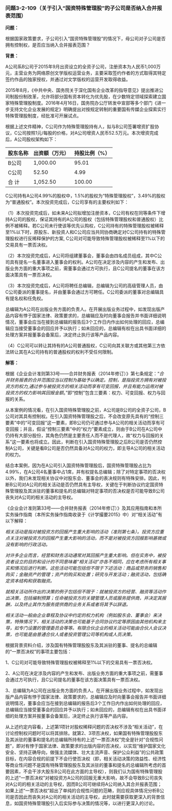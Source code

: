 ### 问题3-2-109（关于引入“国资特殊管理股”的子公司是否纳入合并报表范围）

**问题：**

根据国家政策要求，子公司引入“国资特殊管理股”的情况下，母公司对子公司是否拥有控制权，是否应当纳入合并报表范围？

**背景：**

A公司系B公司于2015年9月出资设立的全资子公司，注册资本为人民币1,000万元，主营业务为网络原创文学版权运营业务，主要采取签约作者的方式取得其特定签约作品的独家授权，并通过对文学版权的运营开发取得收益。

2015年8月，《中共中央、国务院关于深化国有企业改革的指导意见》提出推进公司制股份制改革，允许将部分国有资本转化为优先股，在少数特定领域探索建立国家特殊管理股制度。2016年4月16日，国务院办公厅转发中宣部等多个部门《进一步支持文化企业发展的规定》明确提出对按规定转制的重要国有传媒企业探索实行特殊管理股制度，经批准可开展试点。

根据上述文件精神，C公司作为特殊管理股持有人，拟与B公司签署增资扩股协议，C公司按照1元/每股的价格，对A公司增资人民币52.5万元。本次增资完成后，A公司股权架构如下：

| 股东名称 | 出资额（万元） | 持股比例（%） |
|----------|----------------|---------------|
| B公司    |  1,000.00      |  95.01        |
| C公司    |  52.50         |  4.99         |
| 合 计    |  1,052.50      |  100.00       |

C公司持有A公司4.99%的股权中，1.5%的股权为“特殊管理股权”，3.49%的股权为“普通股权”。本次投资完成后，C公司享有的主要权利如下：

（1）本次投资完成后，如未来A公司拟增加注册资本，C公司有权在同等条件下增持A公司的股权，保证其持有的A公司的股权（包括特殊管理股权和普通股权）比例不被稀释。若C公司未行使该等优先认购权，C公司持有的特殊管理股权被稀释至1%以下时，原股东、新投资人和C公司应当共同协商确定对C公司持有的特殊管理股权进行反稀释保护的方案,
C公司对可能导致特殊管理股权被稀释至1%以下的交易具有一票否决权。

（2）本次投资完成后，A公司将组建董事会，董事会由四名成员组成，其中C公司具有提名一名董事进入董事会的权利。A公司在决定涉及内容的产生和发布、出版业务方面的重大事项之前，需董事会通过方可执行，且C公司提名的董事在该方面决策具有一票否决权。

（3）本次投资完成后，A公司将聘任总编辑，总编辑为公司的高级管理人员，由C公司委派的董事提名，并由董事会通过方可聘任。C公司委派的董事对总编辑具有提名权和任免权。

总编辑为A公司在出版业务方面的负责人。在开展出版业务过程中，如发现出版产品内容有悖于国家法律、政策要求的，总编辑应及时向董事会报告并书面详细说明情况，董事会应当在接到总编辑的报告后3个工作日内作出如何处理的回应，总编辑应当接受董事会的回应并予以执行；如未回应的，总编辑有权在出具书面详细的处理方案并报董事会备案后，决定终止执行该等产品内容。

（4）C公司可以转让其持有的A公司普通股权，C公司向其关联方或其他第三方依法转让其在A公司持有的普通股权的权利不受任何限制。

**解答：**

根据《企业会计准则第33号——合并财务报表（2014年修订）》第七条规定：“*合并财务报表的合并范围应当以控制为基础予以确定。控制，是指投资方拥有对被投资方的权力,通过参与被投资方的相关活动而享有可变回报，并且有能力运用对被投资方的权力影响其回报金额*。”即“控制”包含三要素：权力、可变回报、权力与回报的关系。

从本案例的情况看，在引入国资特殊管理股之前，A公司是B公司的全资子公司，B公司对其具有控制权。在引入国资特殊管理股之后，不会改变原先具有的“控制三要素”中的“可变回报”这一要素，即B公司仍可通过参与A公司的相关活动而享有可变回报；并且，假设“控制三要素”中的“权力”要素成立，则由于B公司在A公司中仍持有大部分股份，其角色仍然是主要责任人而不是代理人，故“权力与回报的关系”这一要素也将成立。因此，判断在引入国资特殊管理股之后B公司是否仍然控制A公司，关键是看B公司是否仍然具备对A公司的权力，即主导A公司的相关活动的权力。

结合本案例，因为在A公司引入国资特殊管理股后，国资特殊管理股占比为4.99%，在A公司4名董事中占1席，并有权提名总编辑；除了对特定事项的否决权以外，我们未发现相关协议中对股东会、董事会的表决规则有特殊安排。因此，判断B公司对A公司的相关活动是否仍然具有主导权，关键在于判断协议约定国资特殊管理股及其派驻的董事和提名的总编辑对特定事项的否决权是否可能导致B公司丧失对A公司的相关活动的主导权。

《企业会计准则第33号——合并财务报表（2014年修订）》及其应用指南和本所实务操作指南（本所实务操作指南收录于《计学撮要2015》中）对“相关活动”有以下解释：

*相关活动是指对被投资方的回报产生重大影响的活动（准则第七条）。投资方应重点关注对被投资方的回报产生重大影响的活动，而不是对被投资方回报影响甚微或没有影响的行政活动。*

*对许多企业而言，经营和财务活动通常对其回报产生重大影响。但在实务中，被投资者设立的目的和设计的不同意味着“相关活动”亦各不相同，应在考虑所有相关事实和情况后进行判断。这些活动可能包括但不限于下述活动：商品或劳务的销售和购买；金融资产的管理；资产的购买和处置；研究与开发活动；融资活动，包括确定资本结构和获取融资。*

*就相关活动所作出的决策的例子包括但不限于：就被投资方的经营、融资等活动作出决策，包括编制预算；任命被投资方的关键管理人员或服务提供商，并决定其报酬，以及终止其作为服务提供商的业务关系或者将其予以辞退。*

*相关活动一般由企业章程及协议中约定的权力机构（例如股东会、董事会）来决策，特殊情况下，相关活动的决策也可能基于合同协议约定等原因由其他机构来主导，如专门设置的管理委员会等等。有限合伙企业的相关活动可能由合伙人会议决策，也可能是由普通合伙人或者投资管理公司等机构或人员决策。*

根据背景资料介绍，涉及国有特殊管理股股东及其派驻的董事、提名的总编辑的“一票否决权”的事项主要包括：

1、C公司对可能导致特殊管理股权被稀释至1%以下的交易具有一票否决权。

2、A公司在决定涉及内容的产生和发布、出版业务方面的重大事项之前，需董事会通过方可执行，且C公司提名的董事在该方面决策具有一票否决权。

3、总编辑为A公司在出版业务方面的负责人。在开展出版业务过程中，如发现出版产品内容有悖于国家法律、政策要求的，总编辑应及时向董事会报告并书面详细说明情况，董事会应当在接到总编辑的报告后3个工作日内作出如何处理的回应，总编辑应当接受董事会的回应并予以执行；如未回应的，总编辑有权在出具书面详细的处理方案并报董事会备案后，决定终止执行该等产品内容。

从上述约定内容看，上述第1项针对股权稀释问题的否决权不涉及“相关活动”，在讨论控制权问题时可以将其排除。就第2、3项否决权，如果国有特殊管理股股东及其派驻的董事和提名的总编辑所持有的上述“一票否决权”完全是针对“合规性问题”，即对有悖于国家法律、政策要求的出版内容的否决权，以实现“维护国家文化安全、坚持正确导向，做强主流媒体、壮大主流声音、保护公众利益”的公共政策目标，在内容合规的前提下不会行使否决权（即，相关活动决策的效益性、经济性等商业性问题不是国有特殊管理股股东及其派驻的董事和提名的总编辑所考虑的首要因素，不会干涉大股东B公司在此方面的主导权），则我们认为国有特殊管理股的上述“一票否决权”对被投资方A公司的回报无重大影响，故不会导致B公司丧失对A公司的相关活动的主导权，因而B公司可继续将A公司纳入其合并报表范围；如果上述“一票否决权”超出了单纯的合规性问题的范畴，则应视具体情况分析B公司是否因此而丧失对A公司的相关活动的主导权，此时就需要获取更深入的背景信息，如国资特殊管理股引入后实际参与决策的情况等，以进行更深入的讨论。